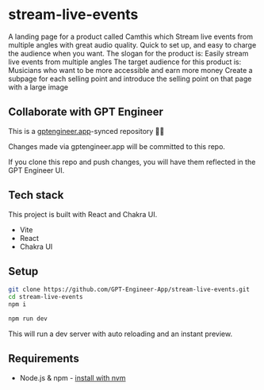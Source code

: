 # stream-live-events

A landing page for a product called Camthis which  Stream live events from multiple angles with great audio quality. Quick to set up, and easy to charge the audience when you want. The slogan for the product is: Easily stream live events from multiple angles The target audience for this product is: Musicians who want to be more accessible and earn more money Create a subpage for each selling point and introduce the selling point on that page with a large image

## Collaborate with GPT Engineer

This is a [gptengineer.app](https://gptengineer.app)-synced repository 🌟🤖

Changes made via gptengineer.app will be committed to this repo.

If you clone this repo and push changes, you will have them reflected in the GPT Engineer UI.

## Tech stack

This project is built with React and Chakra UI.

- Vite
- React
- Chakra UI

## Setup

```sh
git clone https://github.com/GPT-Engineer-App/stream-live-events.git
cd stream-live-events
npm i
```

```sh
npm run dev
```

This will run a dev server with auto reloading and an instant preview.

## Requirements

- Node.js & npm - [install with nvm](https://github.com/nvm-sh/nvm#installing-and-updating)

